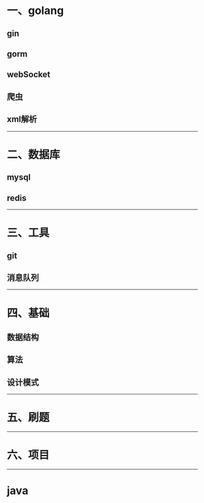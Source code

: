 # 一、golang
## gin
## gorm
## webSocket
## 爬虫
## xml解析

---

# 二、数据库
## mysql
## redis

---

# 三、工具
## git
## 消息队列

---

# 四、基础
## 数据结构
## 算法
## 设计模式

---

# 五、刷题

--- 

# 六、项目

---

# java
